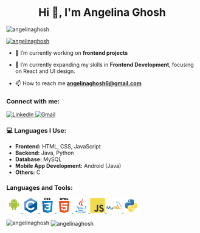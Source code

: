 <h1 align="center">Hi 👋, I'm Angelina Ghosh</h1>
<p align="left"> <img src="https://komarev.com/ghpvc/?username=angelinaghosh&label=Profile%20views&color=0e75b6&style=flat" alt="angelinaghosh" /> </p>

<p align="left"> <a href="https://github.com/ryo-ma/github-profile-trophy"><img src="https://github-profile-trophy.vercel.app/?username=angelinaghosh" alt="angelinaghosh" /></a> </p>

- 🔭 I’m currently working on **frontend projects**

- 🌱 I’m currently expanding my skills in **Frontend Development**, focusing on React and UI design.

- 📫 How to reach me **angelinaghosh6@gmail.com**

<h3 align="left">Connect with me:</h3>
<p align="left">
  <a href="https://linkedin.com/in/angelina-ghosh-9a49332a4" target="_blank">
    <img src="https://img.shields.io/badge/LinkedIn-blue?logo=linkedin&logoColor=white&style=for-the-badge" alt="LinkedIn" />
  </a>
  <a href="mailto:angelinaghosh6@gmail.com">
    <img src="https://img.shields.io/badge/Gmail-red?logo=gmail&logoColor=white&style=for-the-badge" alt="Gmail" />
  </a>
</p>



<h3 align="left">💻 Languages I Use:</h3>
<ul>
  <li><strong>Frontend:</strong> HTML, CSS, JavaScript</li>
  <li><strong>Backend:</strong> Java, Python</li>
  <li><strong>Database:</strong> MySQL</li>
  <li><strong>Mobile App Development:</strong> Android (Java)</li>
  <li><strong>Others:</strong> C</li>
</ul>

<h3 align="left">Languages and Tools:</h3>
<p align="left">
  <a href="https://developer.android.com" target="_blank" rel="noreferrer">
    <img src="https://raw.githubusercontent.com/devicons/devicon/master/icons/android/android-original-wordmark.svg" alt="android" width="40" height="40"/>
  </a>
  <a href="https://www.cprogramming.com/" target="_blank" rel="noreferrer">
    <img src="https://raw.githubusercontent.com/devicons/devicon/master/icons/c/c-original.svg" alt="c" width="40" height="40"/>
  </a>
  <a href="https://www.w3schools.com/css/" target="_blank" rel="noreferrer">
    <img src="https://raw.githubusercontent.com/devicons/devicon/master/icons/css3/css3-original-wordmark.svg" alt="css3" width="40" height="40"/>
  </a>
  <a href="https://www.w3.org/html/" target="_blank" rel="noreferrer">
    <img src="https://raw.githubusercontent.com/devicons/devicon/master/icons/html5/html5-original-wordmark.svg" alt="html5" width="40" height="40"/>
  </a>
  <a href="https://www.java.com" target="_blank" rel="noreferrer">
    <img src="https://raw.githubusercontent.com/devicons/devicon/master/icons/java/java-original.svg" alt="java" width="40" height="40"/>
  </a>
  <a href="https://developer.mozilla.org/en-US/docs/Web/JavaScript" target="_blank" rel="noreferrer">
    <img src="https://raw.githubusercontent.com/devicons/devicon/master/icons/javascript/javascript-original.svg" alt="javascript" width="40" height="40"/>
  </a>
  <a href="https://www.mysql.com/" target="_blank" rel="noreferrer">
    <img src="https://raw.githubusercontent.com/devicons/devicon/master/icons/mysql/mysql-original-wordmark.svg" alt="mysql" width="40" height="40"/>
  </a>
  <a href="https://www.python.org" target="_blank" rel="noreferrer">
    <img src="https://raw.githubusercontent.com/devicons/devicon/master/icons/python/python-original.svg" alt="python" width="40" height="40"/>
  </a>
</p>

<p><img align="left" src="https://github-readme-stats.vercel.app/api/top-langs?username=angelinaghosh&show_icons=true&locale=en&layout=compact" alt="angelinaghosh" /></p>

<p>&nbsp;<img align="center" src="https://github-readme-stats.vercel.app/api?username=angelinaghosh&show_icons=true&locale=en" alt="angelinaghosh" /></p>
